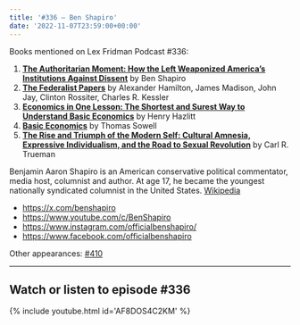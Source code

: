 ```yaml
---
title: '#336 – Ben Shapiro'
date: '2022-11-07T23:59:00+00:00'
---
```


Books mentioned on Lex Fridman Podcast #336:

1. <b><a href="https://amzn.to/3hFWRH6" target="_blank" rel="sponsored noopener noreferrer">The Authoritarian Moment: How the Left Weaponized America’s Institutions Against Dissent</a></b> by Ben Shapiro
2. <b><a href="https://amzn.to/3GmjPxp" target="_blank" rel="sponsored noopener noreferrer">The Federalist Papers</a></b> by Alexander Hamilton, James Madison, John Jay, Clinton Rossiter, Charles R. Kessler
3. <b><a href="https://amzn.to/3X9BKx4" target="_blank" rel="sponsored noopener noreferrer">Economics in One Lesson: The Shortest and Surest Way to Understand Basic Economics</a></b> by Henry Hazlitt
4. <b><a href="https://amzn.to/3tW8m0d" target="_blank" rel="sponsored noopener noreferrer">Basic Economics</a></b> by Thomas Sowell
5. <b><a href="https://amzn.to/3EEB6Ar" target="_blank" rel="sponsored noopener noreferrer">The Rise and Triumph of the Modern Self: Cultural Amnesia, Expressive Individualism, and the Road to Sexual Revolution</a></b> by Carl R. Trueman

<!--more-->

Benjamin Aaron Shapiro is an American conservative political commentator, media host, columnist and author. At age 17, he became the youngest nationally syndicated columnist in the United States. <a href="https://en.wikipedia.org/wiki/Ben_Shapiro" target="_blank">Wikipedia</a>

- <a href="https://x.com/benshapiro" target="_blank">https://x.com/benshapiro</a>
- <a href="https://www.youtube.com/c/BenShapiro" target="_blank">https://www.youtube.com/c/BenShapiro</a>
- <a href="https://www.instagram.com/officialbenshapiro/" target="_blank">https://www.instagram.com/officialbenshapiro/</a>
- <a href="https://www.facebook.com/officialbenshapiro" target="_blank">https://www.facebook.com/officialbenshapiro</a>

Other appearances: [\#410](/410-ben-shapiro-and-destiny/)

- - - - - -

## Watch or listen to episode #336

{% include youtube.html id='AF8DOS4C2KM' %}